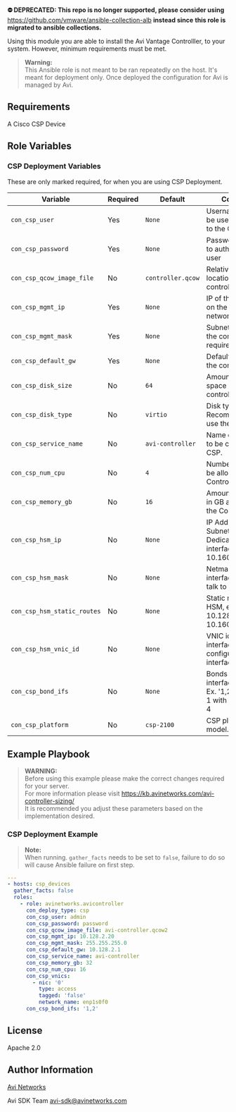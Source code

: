 **⛔️ DEPRECATED: This repo is no longer supported, please consider using** https://github.com/vmware/ansible-collection-alb **instead since**
 **this role is migrated to ansible collections.**

Using this module you are able to install the Avi Vantage Controlller, to your system. However, minimum requirements must be met.

> **Warning:**  
> This Ansible role is not meant to be ran repeatedly on the host. It's meant for deployment only. Once deployed the configuration for Avi is managed by Avi.

## Requirements

A Cisco CSP Device

## Role Variables

### CSP Deployment Variables

These are only marked required, for when you are using CSP Deployment.

| Variable                    | Required | Default           | Comments                                                                         |
| --------------------------- | -------- | ----------------- | -------------------------------------------------------------------------------- |
| `con_csp_user`              | Yes      | `None`            | Username that will be used to connect to the CSP server                          |
| `con_csp_password`          | Yes      | `None`            | Password required to authenticate the user                                       |
| `con_csp_qcow_image_file`   | No       | `controller.qcow` | Relative or absolute location of the controller qcow                             |
| `con_csp_mgmt_ip`           | Yes      | `None`            | IP of the controller on the management network.                                  |
| `con_csp_mgmt_mask`         | Yes      | `None`            | Subnet mask that the controller will require.                                    |
| `con_csp_default_gw`        | Yes      | `None`            | Default gateway for the controller.                                              |
| `con_csp_disk_size`         | No       | `64`              | Amount of disk space in GB for the controller.                                   |
| `con_csp_disk_type`         | No       | `virtio`          | Disk type in CSP. Recommended to use the default.                                |
| `con_csp_service_name`      | No       | `avi-controller`  | Name of the service to be created on the CSP.                                    |
| `con_csp_num_cpu`           | No       | `4`               | Number of CPUs to be allocated to the Controller                                 |
| `con_csp_memory_gb`         | No       | `16`              | Amount of memory in GB allocated to the Controller                               |
| `con_csp_hsm_ip`            | No       | `None`            | IP Address and Subnet for Dedicated HSM interface, ex. 10.160.100.221/24         |
| `con_csp_hsm_mask`          | No       | `None`            | Netmask of the interface that will talk to HSM                                   |
| `con_csp_hsm_static_routes` | No       | `None`            | Static routes for HSM, ex. 10.128.1.0/24 via 10.160.100.1                        |
| `con_csp_hsm_vnic_id`       | No       | `None`            | VNIC id, of the HSM interface configured on this interface ex. 1                 |
| `con_csp_bond_ifs`          | No       | `None`            | Bonds the listed interfaces together. Ex. '1,2 3,4' bonds 1 with 2, and 3 with 4 |
| `con_csp_platform`          | No       | `csp-2100`        | CSP platform model.                                                              |

## Example Playbook

> **WARNING:**  
> Before using this example please make the correct changes required for your server.  
> For more information please visit <https://kb.avinetworks.com/avi-controller-sizing/>  
> It is recommended you adjust these parameters based on the implementation desired.

### CSP Deployment Example

> **Note:**  
> When running. `gather_facts` needs to be set to `false`, failure to do so will cause Ansible failure on first step.

```yaml
---
- hosts: csp_devices
  gather_facts: false
  roles:
    - role: avinetworks.avicontroller
      con_deploy_type: csp
      con_csp_user: admin
      con_csp_password: password
      con_csp_qcow_image_file: avi-controller.qcow2
      con_csp_mgmt_ip: 10.128.2.20
      con_csp_mgmt_mask: 255.255.255.0
      con_csp_default_gw: 10.128.2.1
      con_csp_service_name: avi-controller
      con_csp_memory_gb: 32
      con_csp_num_cpu: 16
      con_csp_vnics:
        - nic: '0'
          type: access
          tagged: 'false'
          network_name: enp1s0f0
      con_csp_bond_ifs: '1,2'
```

## License

Apache 2.0

## Author Information

[Avi Networks](https://avinetworks.com)

Avi SDK Team
avi-sdk@avinetworks.com

